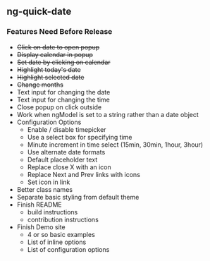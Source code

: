 ## ng-quick-date

### Features Need Before Release

* <s>Click on date to open popup</s>
* <s>Display calendar in popup</s>
* <s>Set date by clicking on calendar</s>
* <s>Highlight today's date</s>
* <s>Highlight selected date</s>
* <s>Change months</s>
* Text input for changing the date
* Text input for changing the time
* Close popup on click outside
* Work when ngModel is set to a string rather than a date object
* Configuration Options
    - Enable / disable timepicker
    - Use a select box for specifying time
    - Minute increment in time select (15min, 30min, 1hour, 3hour)
    - Use alternate date formats
    - Default placeholder text
    - Replace close X with an icon
    - Replace Next and Prev links with icons
    - Set icon in link
* Better class names
* Separate basic styling from default theme
* Finish README
  * build instructions
  * contribution instructions
* Finish Demo site
  * 4 or so basic examples
  * List of inline options
  * List of configuration options
